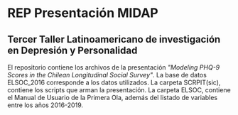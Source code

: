 # REP Presentación MIDAP
## Tercer Taller Latinoamericano de investigación en Depresión y Personalidad
El repositorio contiene los archivos de la presentación *"Modeling PHQ-9 Scores in the Chilean Longitudinal Social Survey"*. La base de datos ELSOC_2016 corresponde a los datos utilizados. La carpeta SCRPIT(sic), contiene los scripts que arman la presentación.
La carpeta ELSOC, contiene el Manual de Usuario de la Primera Ola, además del listado de variables entre los años 2016-2019.
